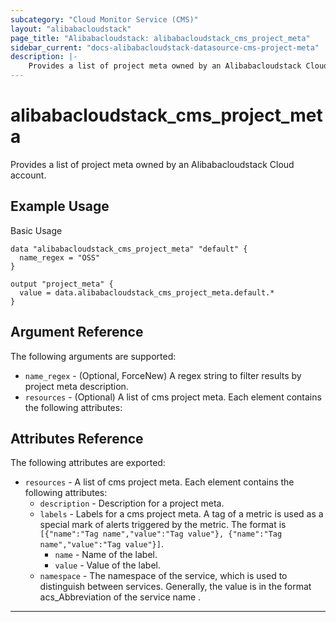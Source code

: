```yaml
---
subcategory: "Cloud Monitor Service (CMS)"
layout: "alibabacloudstack"
page_title: "Alibabacloudstack: alibabacloudstack_cms_project_meta"
sidebar_current: "docs-alibabacloudstack-datasource-cms-project-meta"
description: |-
    Provides a list of project meta owned by an Alibabacloudstack Cloud account.
---
```


# alibabacloudstack_cms_project_meta

Provides a list of project meta owned by an Alibabacloudstack Cloud account.

## Example Usage

Basic Usage

```
data "alibabacloudstack_cms_project_meta" "default" {
  name_regex = "OSS"
}

output "project_meta" {
  value = data.alibabacloudstack_cms_project_meta.default.*
}
```

## Argument Reference

The following arguments are supported:

* `name_regex` - (Optional, ForceNew) A regex string to filter results by project meta description.
* `resources` - (Optional) A list of cms project meta. Each element contains the following attributes:

## Attributes Reference

The following attributes are exported:

* `resources` - A list of cms project meta. Each element contains the following attributes:
    * `description` - Description for a project meta.
    * `labels` - Labels for a cms project meta. A tag of a metric is used as a special mark of alerts triggered by the metric. The format is `[{"name":"Tag name","value":"Tag value"}, {"name":"Tag name","value":"Tag value"}]`.
        * `name` - Name of the label.
        * `value` - Value of the label.
    * `namespace` - The namespace of the service, which is used to distinguish between services. Generally, the value is in the format acs_Abbreviation of the service name .
---